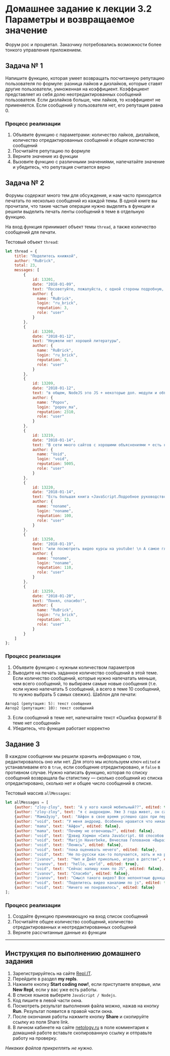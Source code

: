# Домашнее задание к лекции 3.2 Параметры и возвращаемое значение

Форум рос и процветал. Заказчику потребовались возможности более тонкого управления приложением.

## Задача № 1

Напишите функцию, которая умеет возвращать посчитанную репутацию пользователя по формуле: разница лайков и дизлайков, которые ставят другие пользователи, умноженная на коэффициент. Коэффициент представляет из себя долю неотредактированных сообщений пользователя. Если дизлайков больше, чем лайков, то коэффициент не применяется. Если сообщений у пользователя нет, его репутация равна 0.

### Процесс реализации
1. Объявите функцию с параметрами: количество лайков, дизлайков, количество отредактированных сообщений и общее количество сообщений
2. Посчитайте репутацию по формуле
3. Верните значение из функции
4. Вызовите функцию с различными значениями, напечатайте значение и убедитесь, что репутация считается верно

## Задача № 2

Форумы содержат много тем для обсуждения, и нам часто приходится печатать по несколько сообщений из каждой темы. В одной книге вы прочитали, что такие частые операции нужно выделять в функции и решили выделить печать ленты сообщений в теме в отдельную функцию.

На вход функция принимает объект темы `thread`, а также количество сообщений для печати. 

Тестовый объект `thread`:
```js
let thread = {
    title: "Поделитесь книжкой",
    author: "RuBrick",
    total: 23,
    messages: [
        {
            id: 13201,
            date: "2018-01-09",
            text: "Посоветуйте, пожалуйста, с одной стороны подробную, а с другой доступную для понимания книгу по javascript. Спасибо",
            author: {
              name: "RuBrick",
              login: "ru_brick",
              reputation: 3,
              role: "user"
            }
        },
        {
            id: 13208,
            date: "2018-01-12",
            text: "Неужели нет хорошей литературы",
            author: {
              name: "RuBrick",
              login: "ru_brick",
              reputation: 3,
              role: "user"
            }
        },
        {
            id: 13209,
            date: "2018-01-12",
            text: "в общем, NodeJS это JS + некоторые доп. модули и объекты. Тебе нужна литература по самому JS и дока на официальном сайте.",
            author: {
              name: "Popov",
              login: "popov_ma",
              reputation: 2310,
              role: "user"
            }
        },
        {
            id: 13219,
            date: "2018-01-14",
            text: "В сети много сайтов с хорошими объяснениями + есть курсы",
            author: {
              name: "Void",
              login: "void",
              reputation: 5005,
              role: "user"
            }
        },
        {
            id: 13220,
            date: "2018-01-14",
            text: "Есть большая книга «JavaScript.Подробное руководство», потом смотришь документацию",
            author: {
              name: "noname",
              login: "noname",
              reputation: 100,
              role: "user"
            }
        },
        {
            id: 13250,
            date: "2018-01-19",
            text: "или посмотреть видео курсы на youtube! \n А самое главное практика! и этот форум лучшая тренировочная площадка!",
            author: {
              name: "noname",
              login: "noname",
              reputation: 110,
              role: "user"
            }
        },
        {
            id: 13259,
            date: "2018-01-20",
            text: "Понял, спасибо!",
            author: {
              name: "RuBrick",
              login: "ru_brick",
              reputation: 13,
              role: "user"
            }
        }
    ]
};
```

### Процесс реализации
1. Объявите функцию с нужным количеством параметров
2. Выводите на печать заданное количество сообщений в этой теме. Если количество сообщений, которые нужно напечатать меньше, чем всего сообщений, то выбираем самые новые сообщения (т.е. если нужно напечатать 5 сообщений, а всего в теме 10 сообщений, то нужно выбрать 5 самых свежих). Шаблон для печати:
```
Автор1 (репутация: 5): текст сообщения
Автор2 (репутация: 10): текст сообщений
```
3. Если сообщений в теме нет, напечатайте текст «Ошибка формата! В теме нет сообщений»
4. Убедитесь, что функция работает корректно

## Задание 3

В каждом сообщении мы решили хранить информацию о том, редактировалось оно или нет. Для этого мы используем ключ `edited` и устанавливаем его в `true`, если сообщение отредактировано, и `false` в противном случае. Нужно написать функцию, которая по списку сообщений возвращала бы статистику — сколько сообщений из списка отредактировано, сколько нет и общее число сообщений в списке.

Тестовый массив `allMessages`:
```js
let allMessages = [
    {author: "zloy-zloy", text: "А у кого какой мобильный??", edited: true},
    {author: "zloy-zloy", text: "я с андроидом. Уже 3 года живет, он самым крепким оказался, пережил 2 утопления", edited: false},
    {author: "МамаЗузу", text: "Айфон в свое время успешно сдох при первом же падении на кафельную плитку.", edited: false},
    {author: "void", text: "У меня андроид. Особенно нравится что никаких заморочек с с айтюнс", edited: false},
    {author: "mama", text: "Айфон", edited: false},
    {author: "mama", text: "Почему не отвечаешь?", edited: false},
    {author: "void", text: "Дэвид Хэрман «Сила JavaScript. 68 способов эффективного использования JS»", edited: false},
    {author: "void", text: "Marijn Haverbeke, Вячеслав Голованов «Выразительный javascript: Введение»", edited: false},
    {author: "void", text: "Ленюсь", edited: false},
    {author: "void", text: "пока оценивать нечего", edited: false},
    {author: "void", text: "Не по-русски как-то получается, хоть и на русском.", edited: false},
    {author: "ivanov", text: "Чип и Дейл прикольно, играл в детстве", edited: false},
    {author: "ivanov", text: "hello, world", edited: true},
    {author: "void", text: "Сейчас напишу кник по JS", edited: false},
    {author: "ivanov", text: "Спасибо", edited: false},
    {author: "ivanov", text: "Смысл такого видео? Все непонятные функции приходится самому смотреть. Надо не так делать. Пишете код - объясняете сразу что к чему голосом, ну или там текстом хотя бы, хотя лучше голосом.", edited: true},
    {author: "void", text: "Поделитесь видео каналами по js", edited: false},
    {author: "void", text: "Ничего не понравилось", edited: false}
];
```

### Процесс реализации
1. Создайте функцию принимающую на вход список сообщений
2. Посчитайте общее количество сообщений, количество отредактированных и неотредактированных сообщений
3. Верните рассчитанные данные из функции

***

## Инструкция по выполнению домашнего задания

1. Зарегистрируйтесь на сайте [Repl.IT](http://repl.it/).
2. Перейдите в раздел **my repls**.
3. Нажмите кнопку **Start coding now!**, если приступаете впервые, или **New Repl**, если у вас уже есть работы.
4. В списке языков выберите `JavaScript / Nodejs`.
5. Код пишите в левой части окна.
6. Посмотреть результат выполнения файла можно, нажав на кнопку **Run**. Результат появится в правой части окна.
7. После окончания работы нажмите кнопку **Share** и скопируйте ссылку из поля Share link.
8. В личном кабинете на сайте [netology.ru](http://netology.ru/) в поле комментария к домашней работе вставьте скопированную ссылку и отправьте работу на проверку.

*Никаких файлов прикреплять не нужно.*
